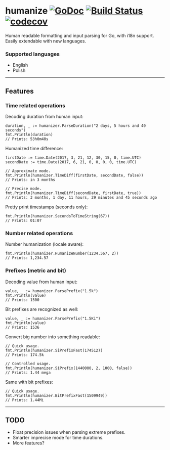 # humanize [![GoDoc](https://godoc.org/github.com/pawelszydlo/humanize?status.svg)](https://godoc.org/github.com/pawelszydlo/humanize) [![Build Status](https://travis-ci.org/pawelszydlo/humanize.svg?branch=master)](https://travis-ci.org/pawelszydlo/humanize) [![codecov](https://codecov.io/gh/pawelszydlo/humanize/branch/master/graph/badge.svg)](https://codecov.io/gh/pawelszydlo/humanize)
Human readable formatting and input parsing for Go, with i18n support.
Easily extendable with new languages.

### Supported languages
* English
* Polish

----

## Features
### Time related operations

Decoding duration from human input:
```golang
duration, _ := humanizer.ParseDuration("2 days, 5 hours and 40 seconds")
fmt.Println(duration) 
// Prints: 53h0m40s
```
Humanized time difference:
```golang
firstDate := time.Date(2017, 3, 21, 12, 30, 15, 0, time.UTC)
secondDate := time.Date(2017, 6, 21, 0, 0, 0, 0, time.UTC)

// Approximate mode.
fmt.Println(humanizer.TimeDiff(firstDate, secondDate, false))
// Prints: in 3 months

// Precise mode.
fmt.Println(humanizer.TimeDiff(secondDate, firstDate, true))
// Prints: 3 months, 1 day, 11 hours, 29 minutes and 45 seconds ago
```
Pretty print timestamps (seconds only):
```golang
fmt.Println(humanizer.SecondsToTimeString(67))
// Prints: 01:07
```
### Number related operations

Number humanization (locale aware):
```golang
fmt.Println(humanizer.HumanizeNumber(1234.567, 2))
// Prints: 1,234.57
```
### Prefixes (metric and bit)

Decoding value from human input:
```golang
value, _ := humanizer.ParsePrefix("1.5k")
fmt.Println(value)
// Prints: 1500
```
Bit prefixes are recognized as well:
```golang
value, _ := humanizer.ParsePrefix("1.5Ki")
fmt.Println(value)
// Prints: 1536
```
Convert big number into something readable:
```golang
// Quick usage.
fmt.Println(humanizer.SiPrefixFast(174512))
// Prints: 174.5k

// Controlled usage.
fmt.Println(humanizer.SiPrefix(1440000, 2, 1000, false))
// Prints: 1.44 mega
```
Same with bit prefixes:
```golang
// Quick usage.
fmt.Println(humanizer.BitPrefixFast(1509949))
// Prints: 1.44Mi
```
----

## TODO
* Float precision issues when parsing extreme prefixes.
* Smarter imprecise mode for time durations.
* More features?